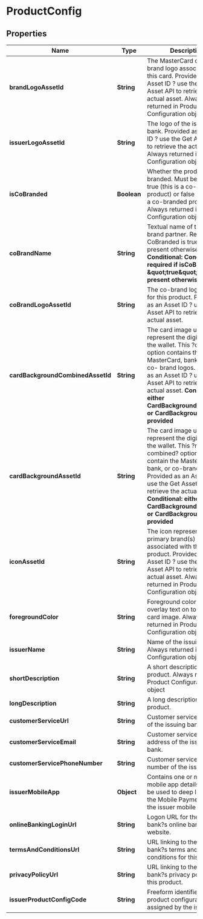 

# ProductConfig


## Properties

| Name | Type | Description | Notes |
|------------ | ------------- | ------------- | -------------|
|**brandLogoAssetId** | **String** | The MasterCard or Maestro brand logo associated with this card. Provided as an Asset ID ? use the Get Asset API to retrieve the actual asset. Always returned in Product Configuration object  |  |
|**issuerLogoAssetId** | **String** | The logo of the issuing bank. Provided as an Asset ID ? use the Get Asset API to retrieve the actual asset. Always returned in Product Configuration object  |  |
|**isCoBranded** | **Boolean** | Whether the product is co-branded. Must be either true (this is a co-branded product) or false (this is not a co-branded product). Always returned in Product Configuration object  |  |
|**coBrandName** | **String** | Textual name of the co-brand partner. Required if CoBranded is true, not present otherwise. **Conditional: Conditionally required if isCoBranded &#x3D; \&quot;true\&quot;. Not present otherwise**  |  [optional] |
|**coBrandLogoAssetId** | **String** | The co-brand logo (if any) for this product. Provided as an Asset ID ? use the Get Asset API to retrieve the actual asset.  |  [optional] |
|**cardBackgroundCombinedAssetId** | **String** | The card image used to represent the digital card in the wallet. This ?combined? option contains the MasterCard, bank and any co- brand logos.  Provided as an Asset ID ? use the Get Asset API to retrieve the actual asset. **Conditional: either CardBackgroundCombined or CardBackground will be provided**  |  [optional] |
|**cardBackgroundAssetId** | **String** | The card image used to represent the digital card in the wallet. This ?non-combined? option does not contain the MasterCard, bank, or co-brand logos. Provided as an Asset ID ? use the Get Asset API to retrieve the actual asset. **Conditional: either CardBackgroundCombined or CardBackground will be provided**  |  [optional] |
|**iconAssetId** | **String** | The icon representing the primary brand(s) associated with this product. Provided as an Asset ID ? use the Get Asset API to retrieve the actual asset. Always returned in Product Configuration object  |  |
|**foregroundColor** | **String** | Foreground color, used to overlay text on top of the card image. Always returned in Product Configuration object  |  |
|**issuerName** | **String** | Name of the issuing bank. Always returned in Product Configuration object  |  |
|**shortDescription** | **String** | A short description for this product. Always returned in Product Configuration object  |  |
|**longDescription** | **String** | A long description for this product.  |  [optional] |
|**customerServiceUrl** | **String** | Customer service website of the issuing bank.  |  [optional] |
|**customerServiceEmail** | **String** | Customer service email address of the issuing bank.  |  [optional] |
|**customerServicePhoneNumber** | **String** | Customer service phone number of the issuing bank.  |  [optional] |
|**issuerMobileApp** | **Object** | Contains one or more mobile app details that may be used to deep link from the Mobile Payment App to the issuer mobile app.  |  [optional] |
|**onlineBankingLoginUrl** | **String** | Logon URL for the issuing bank?s online banking website.  |  [optional] |
|**termsAndConditionsUrl** | **String** | URL linking to the issuing bank?s terms and conditions for this product.  |  [optional] |
|**privacyPolicyUrl** | **String** | URL linking to the issuing bank?s privacy policy for this product.  |  [optional] |
|**issuerProductConfigCode** | **String** | Freeform identifier for this product configuration as assigned by the issuer.  |  [optional] |



